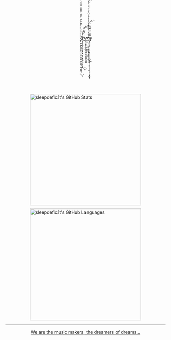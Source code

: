 </br></br>

<div align="center">
    <a href="https://sl33p.eth.link" target="_blank" rel="noopener noreferrer">ṡ̵̢̢͚̩̰̼̙̫̻̝͍͔͔̜̪̼͔̱̼̲̺̩͖̙̲̯̰̗̩̰̖̪͚̮̟̗͕̉̓͐̇̅̈́͗̾͛͒̅̍̌̓͂̔͋̂̃́̇̊͊͊̐̂̌̎̎̌̒̓́̉͛̉̈́̕͘̕̚̕͜͠͠͝͝ͅļ̶̨̨̨̠̳̦̪̙̼͔͓̗͓̰̦͕̤͓͈͖͍̯̩͕̣͙͙́̈́̓̅͜͜͝ͅ3̸̥͉̜͕͎͎̲͈̜̻͈̺̦̺̝̺̞̼̪͕̤͕͙̀͑͑͛́̂̏̇͒͠͝͝3̵̡̨̢̛̹̩̖̪̥̖͇̼̮̹͔̞̼̼͓͔̯͋̑͋̈́̀̈́̅̉͗̇̾̋̍̇̎̾̌̽̈́͆̓̈̇́̌̐̈́͑̃̀͘̕͘͜͜͠͠͠͝p̸̡̡̨̨̘͍̝͕̬̜̺̟͎̞̹̘͕̠̼̗͚̥͔͎͈̠̹̖͙͇̹̹͕̹̟̳̟͂̿̏̊͗̋̈̇̃̽̈͗̉̀͠͝
</div>

</br></br></br></br></br></br></br></br>

<div style="display: flex; flex-wrap: wrap; gap: 10px; justify-content: center;">
    <img width="350px" alt="sleepdefic1t's GitHub Stats" src="https://sl33p-readme-stats.vercel.app/api?username=sleepdefic1t&hide_title=true&show_icons=true&hide_border=false&border_radius=10%&icon_color=FFE400&bg_color=09131B&text_color=ffffff&border_color=0c1a25&count_private=true" />
    <img width="350px" alt="sleepdefic1t's GitHub Languages" src="https://sl33p-readme-stats.vercel.app/api/top-langs/?username=sleepdefic1t&hide_title=true&langs_count=8&hide=perl,perl%206&exclude_repo=solar-docs&layout=compact&hide_border=true&border_radius=10%&bg_color=09131B&text_color=ffffff&border_color=0c1a25" />
</div>

---

<div align="center">
    We are the music makers, the dreamers of dreams...
</div>
